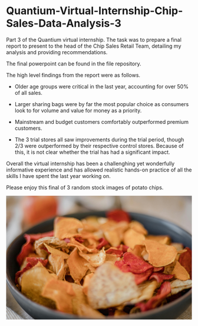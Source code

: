 # Quantium-Virtual-Internship-Chip-Sales-Data-Analysis-3

Part 3 of the Quantium virtual internship. The task was to prepare a final report to present to the head of the Chip Sales Retail Team, detailing my analysis and providing recommendations.

The final powerpoint can be found in the file repository.

The high level findings from the report were as follows.

 - Older age groups were critical in the last year, accounting for over 50% of all sales.

 - Larger sharing bags were by far the most popular choice as consumers look to for volume and value for money as a priority.

 - Mainstream and budget customers comfortably outperformed premium customers.

 - The 3 trial stores all saw improvements during the trial period, though 2/3 were outperformed by their respective control stores. Because of this, it is not clear whether the trial has had a significant impact.

Overall the virtual internship has been a challenghing yet wonderfully informative experience and has allowed realistic hands-on practice of all the skills I have spent the last year working on.

Please enjoy this final of 3 random stock images of potato chips.

![chips](potato_chips.jpg)
